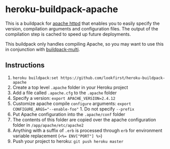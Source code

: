 # heroku-buildpack-apache

This is a buildpack for [apache httpd](http://httpd.apache.org/) that enables you to easily specify the version, compilation arguments and configuration files. The output of the compilation step is cached to speed up future deployments.

This buildpack only handles compiling Apache, so you may want to use this in conjunction with  [buildpack-multi](https://github.com/ddollar/heroku-buildpack-multi).

## Instructions

1. `heroku buildpack:set https://github.com/lookfirst/heroku-buildpack-apache`
1. Create a top level `.apache` folder in your Heroku project
1. Add a file called `.apache.cfg` to the `.apache` folder
  1. Specify a version: `export APACHE_VERSION=2.4.12`
  1. Customize apache compile `configure` arguments: `export CONFIGURE_ARGS="--enable-foo"`
    1. Do not specify `--prefix`
1. Put Apache configuration into the `.apache/conf` folder
  1. The contents of this folder are copied over the apache configuration folder in `/app/apache/etc/apache2`
  1. Anything with a suffix of `.erb` is processed through `erb` for environment variable replacement (`<%= ENV["PORT"] %>`)
1. Push your project to heroku: `git push heroku master`
